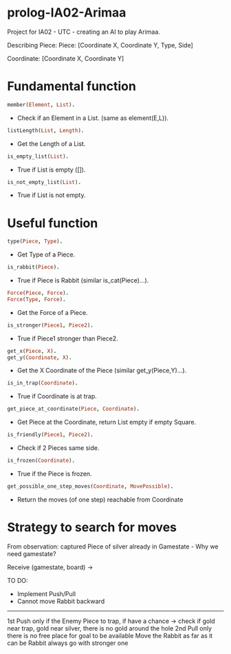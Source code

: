 # prolog-IA02-Arimaa
Project for IA02 - UTC - creating an AI to play Arimaa.

Describing Piece:
Piece: [Coordinate X, Coordinate Y, Type, Side]

Coordinate: [Coordinate X, Coordinate Y]

# Fundamental function
```prolog
member(Element, List).
```
* Check if an Element in a List. (same as element(E,L)).
```prolog
listLength(List, Length).
```
* Get the Length of a List.
```prolog
is_empty_list(List).
```
* True if List is empty ([]).
```prolog
is_not_empty_list(List).
```
* True if List is not empty.

# Useful function
```prolog
type(Piece, Type).
```
* Get Type of a Piece.
```prolog
is_rabbit(Piece).
```
* True if Piece is Rabbit (similar is_cat(Piece)...).
```prolog
Force(Piece, Force).
Force(Type, Force).
```
* Get the Force of a Piece.
```prolog
is_stronger(Piece1, Piece2).
```
* True if Piece1 stronger than Piece2.
```prolog
get_x(Piece, X).
get_y(Coordinate, X).
```
* Get the X Coordinate of the Piece (similar get_y(Piece,Y)...).
```prolog
is_in_trap(Coordinate).
```
* True if Coordinate is at trap.
```prolog
get_piece_at_coordinate(Piece, Coordinate).
```
* Get Piece at the Coordinate, return List empty if empty Square.
```prolog
is_friendly(Piece1, Piece2).
```
* Check if 2 Pieces same side.
```prolog
is_frozen(Coordinate).
```
* True if the Piece is frozen.
```prolog
get_possible_one_step_moves(Coordinate, MovePossible).
```
* Return the moves (of one step) reachable from Coordinate 


# Strategy to search for moves
From observation: captured Piece of silver already in Gamestate - Why we need gamestate?

Receive (gamestate, board) -> 

TO DO:

   * Implement Push/Pull
   * Cannot move Rabbit backward
--------------------------------------
1st Push only if the Enemy Piece to trap, if have a chance -> check if gold near trap, gold near silver, there is no gold around the hole
2nd Pull only there is no free place for goal to be available
Move the Rabbit as far as it can be
Rabbit always go with stronger one

